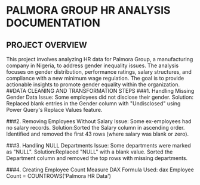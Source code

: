# PALMORA GROUP HR ANALYSIS DOCUMENTATION 
## PROJECT OVERVIEW
This project involves analyzing HR data for Palmora Group, a manufacturing company in Nigeria, to address gender inequality issues. The analysis focuses on gender distribution, performance ratings, salary structures, and compliance with a new minimum wage regulation. The goal is to provide actionable insights to promote gender equality within the organization.  
##DATA CLEANING AND TRANSFORMATION STEPS 
###1. Handling Missing Gender Data
Issue: Some employees did not disclose their gender.
Solution: Replaced blank entries in the Gender column with "Undisclosed" using Power Query's Replace Values feature.

###2. Removing Employees Without Salary
Issue: Some ex-employees had no salary records.
Solution:Sorted the Salary column in ascending order.
Identified and removed the first 43 rows (where salary was blank or zero).

###3. Handling NULL Departments
Issue: Some departments were marked as "NULL".
Solution:Replaced "NULL" with a blank value.
Sorted the Department column and removed the top rows with missing departments.

###4. Creating Employee Count Measure
DAX Formula Used:
dax
Employee Count = COUNTROWS('Palmora HR Data')
